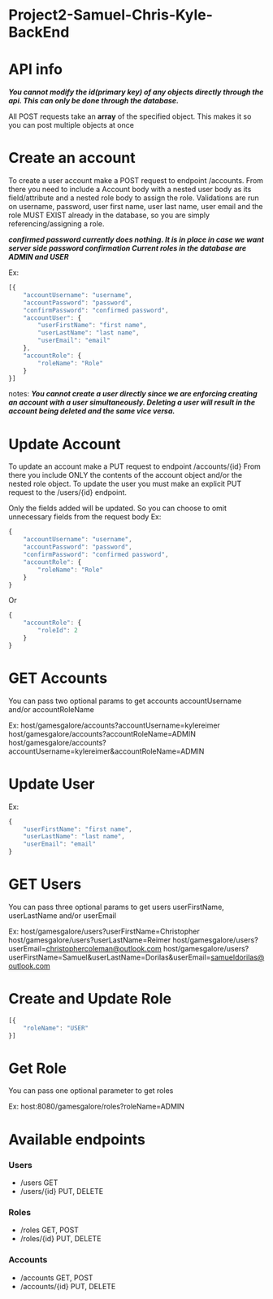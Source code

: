 # Project2-Samuel-Chris-Kyle-BackEnd

# API info
_**You cannot modify the id(primary key) of any objects directly through the api. This can only be done through the database.**_

All POST requests take an **array** of the specified object. This makes it so you can post multiple objects at once

# Create an account
To create a user account make a POST request to endpoint /accounts.
From there you need to include a Account body with a nested user body as its field/attribute and a nested role body to assign the role.
Validations are run on username, password, user first name, user last name, user email and the role MUST EXIST already in the database, 
so you are simply referencing/assigning a role.

_**confirmed password currently does nothing. It is in place in case we want server side password confirmation
   Current roles in the database are ADMIN and USER**_

Ex:
```javascript
[{
    "accountUsername": "username",
    "accountPassword": "password",
    "confirmPassword": "confirmed password",
    "accountUser": {
        "userFirstName": "first name",
        "userLastName": "last name",
        "userEmail": "email"
    },
    "accountRole": {
        "roleName": "Role"
    }
}]
```
notes: 
_**You cannot create a user directly since we are enforcing creating an account with a user simultaneously.
Deleting a user will result in the account being deleted and the same vice versa.**_

# Update Account
To update an account make a PUT request to endpoint /accounts/{id}
From there you include ONLY the contents of the account object and/or the nested role object. To update the user you must make an explicit PUT request
to the /users/{id} endpoint.

Only the fields added will be updated. So you can choose to omit unnecessary fields from the request body
Ex:
```javascript
{
    "accountUsername": "username",
    "accountPassword": "password",
    "confirmPassword": "confirmed password",
    "accountRole": {
        "roleName": "Role"
    }
}
```
Or
```javascript
{ 
    "accountRole": {
        "roleId": 2
    }
}
```
# GET Accounts
You can pass two optional params to get accounts
accountUsername and/or accountRoleName

Ex:
 host/gamesgalore/accounts?accountUsername=kylereimer
 host/gamesgalore/accounts?accountRoleName=ADMIN
 host/gamesgalore/accounts?accountUsername=kylereimer&accountRoleName=ADMIN

# Update User

Ex:
```javascript
{
    "userFirstName": "first name",
    "userLastName": "last name",
    "userEmail": "email"
}
```

# GET Users
You can pass three optional params to get users
userFirstName, userLastName and/or userEmail

Ex:
host/gamesgalore/users?userFirstName=Christopher
host/gamesgalore/users?userLastName=Reimer
host/gamesgalore/users?userEmail=christophercoleman@outlook.com
host/gamesgalore/users?userFirstName=Samuel&userLastName=Dorilas&userEmail=samueldorilas@outlook.com

# Create and Update Role
```javascript
[{
    "roleName": "USER"
}]
```
# Get Role
You can pass one optional parameter to get roles

Ex:
host:8080/gamesgalore/roles?roleName=ADMIN

# Available endpoints
### Users
* /users GET
* /users/{id} PUT, DELETE

### Roles
* /roles GET, POST
* /roles/{id} PUT, DELETE

### Accounts
* /accounts GET, POST
* /accounts/{id} PUT, DELETE

